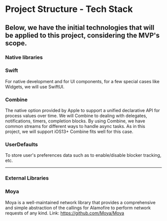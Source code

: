 
# Project Structure - Tech Stack

## Below, we have the initial technologies that will be applied to this project, considering the MVP's scope. 

### Native libraries

### Swift 
For native development and for UI components, for a few special cases like Widgets, we will use SwiftUI. 

### Combine
The native option provided by Apple to support a unified declarative API for process values over time. We will Combine to dealing with delegates, notifications, timers, completion blocks. By using Combine, we have common streams for different ways to handle async tasks. As in this project, we will support iOS13+ Combine fits well for this case.  

### UserDefaults

To store user's preferences data such as to enable/disable blocker tracking, etc.

---
  
### External Libraries

### Moya
Moya is a well-maintained network library that provides a comprehensive and simple abstraction of the callings for Alamofire to perform network requests of any kind.
Link: https://github.com/Moya/Moya

